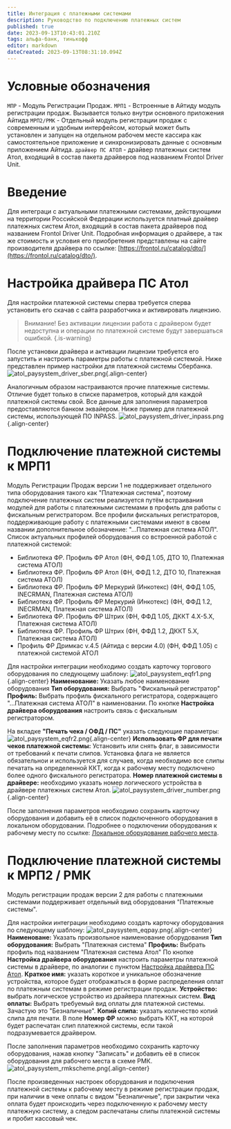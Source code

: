 ```yaml
---
title: Интеграция с платежными системами
description: Руководство по подключению платежных систем
published: true
date: 2023-09-13T10:43:01.210Z
tags: альфа-банк, тинькофф
editor: markdown
dateCreated: 2023-09-13T08:31:10.094Z
---
```


# Условные обозначения
`МПР` - Модуль Регистрации Продаж. 
`МРП1` - Встроенные в Айтиду модуль регистрации продаж. Вызывается только внутри основного приложения Айтида
`МРП2/РМК` - Отдельный модуль регистрации продаж с современным и удобным интерфейсом, который может быть установлен и запущен на отдельном рабочем месте кассира как самостоятельное приложение и синхронизировать данные с основным приложением Айтида.
`драйвер ПС АТОЛ` - драйвер платежных систем Атол, входящий в состав пакета драйверов под названием Frontol Driver Unit.

# Введение
Для интеграци с актуальными платежными системами, действующими на территории Российской Федерации используется платный драйвер платежных систем Атол, входящий в состав пакета драйверов под названием Frontol Driver Unit. Подробная информация о драйвере, а так же стоимость и условия его приобретения представлены на сайте производителя драйвера по ссылке: [https://frontol.ru/catalog/dto/](https://frontol.ru/catalog/dto/).

# Настройка драйвера ПС Атол
Для настройки платежной системы сперва требуется сперва установить его скачав с сайта разработчика и активировать лицензию.

> Внимание! Без активации лицензии работа с драйвером будет недоступна и операции по платежной системе будут завершаться ошибкой.
{.is-warning}

После установки драйвера и активации лицензии требуется его запустить и настроить параметры работы с платежной системой.
Ниже представлен пример настройки для платежной системы Сбербанка.
![atol_paysystem_driver_sber.png](/images/integrations/paysystem-all/atol_paysystem_driver_sber.png){.align-center}

Аналогичным образом настраиваются прочие платежные системы. Отличие будет только в списке параметров, который для каждой платежной системы свой. Все данные для заполнения параметров предоставляются банком эквайером.
Ниже пример для платежной системы, использующей ПО INPASS.
![atol_paysystem_driver_inpass.png](/images/integrations/paysystem-all/atol_paysystem_driver_inpass.png){.align-center}

# Подключение платежной системы к МРП1

Модуль Регистрации Продаж версии 1 не поддерживает отдельного типа оборудования такого как "Платежная система", поэтому подключение платежных систем реализуется путём встраивания модулей для работы с платежными системами в профиль для работы с фискальным регистратором. 
Все профили фискальных регистраторов, поддерживающие работу с платежными системами имеют в своем названии дополнительное обозначение: "...Платежная система АТОЛ".
Список актуальных профилей оборудования со встроенной работой с платежной системой:
- Библиотека ФР. Профиль ФР Атол (ФН, ФФД 1.05, ДТО 10, Платежная система АТОЛ)
- Библиотека ФР. Профиль ФР Атол (ФН, ФФД 1.2, ДТО 10, Платежная система АТОЛ)
- Библиотека ФР. Профиль ФР Меркурий (Инкотекс) (ФН, ФФД 1.05, INECRMAN, Платежная система АТОЛ)
- Библиотека ФР. Профиль ФР Меркурий (Инкотекс) (ФН, ФФД 1.2, INECRMAN, Платежная система АТОЛ)
- Библиотека ФР. Профиль ФР Штрих (ФН, ФФД 1.05, ДККТ 4.Х-5.Х, Платежная система АТОЛ)
- Библиотека ФР. Профиль ФР Штрих (ФН, ФФД 1.2, ДККТ 5.Х, Платежная система АТОЛ)
- Профиль ФР Дримкас v.4.5 (Айтида с версии 4.0) (ФН, ФФД 1.05) с платежной системой АТОЛ

Для настройки интеграции необходимо создать карточку торгового оборудования по следующему шаблону:
![atol_paysystem_eqfr1.png](/images/integrations/paysystem-all/atol_paysystem_eqfr1.png){.align-center}
**Наименование:** Указать любое наименование оборудования
**Тип оборудования:** Выбрать "Фискальный регистратор"
**Профиль:** Выбрать профиль фискального регистратора, содержащего "...Платежная система АТОЛ" в наименовании.
По кнопке **Настройка драйвера оборудования** настроить связь с фискальным регистратором.

На вкладке **"Печать чека / ОФД / ПС"** указать следующие параметры:
![atol_paysystem_eqfr2.png](/images/integrations/paysystem-all/atol_paysystem_eqfr2.png){.align-center}
**Использовать ФР для печати чеков платежной системы:** Установить или снять флаг, в зависимости от требований к печати слипов. Установка флага не является обязательнои и используется для случаев, когда необходимо все слипы печатать на определенной ККТ, когда к рабочему месту подключено более одного фискального регистратора.
**Номер платежной системы в драйвере:** необходимо указать номер логического устройства в драйвере платежных систем Атол.
![atol_paysystem_driver_number.png](/images/integrations/paysystem-all/atol_paysystem_driver_number.png){.align-center}

После заполнения параметров необходимо сохранить карточку оборудования и добавить её в список подключенного оборудования в локальном оборудовании. Подробнее о подключении оборудования к рабочему месту по ссылке: [Локальное оборудование рабочего места](/docs/quick-start/local-devices#локальное-оборудование-рабочего-места).

# Подключение платежной системы к МРП2 / РМК

Модуль регистрации продаж версии 2 для работы с платежными системами поддерживает отдельный вид оборудования "Платежные системы".

Для настройки интеграции необходимо создать карточку оборудования по следующему шаблону:
![atol_paysystem_eqpay.png](/images/integrations/paysystem-all/atol_paysystem_eqpay.png){.align-center}
**Наименоване:** Указать произвольное наименование оборудования
**Тип оборудования:** Выбрать "Платежная система"
**Профиль:** Выбрать профиль под названием "Платежная система Атол"
По кнопке **Настройка драйвера оборудования** настроить параметры платежной системы в драйвере, по аналогии с пунктом [Настройка драйвера ПС Атол](/#настройка-драйвера-пс-атол).
**Краткое имя:** указать короткое и уникальное обозначение устройства, которое будет отображаться в форме распределения оплат по платежным системам в режиме регистрации продаж.
**Устройство:** выбрать логическое устройство из драйвера платежных систем.
**Вид оплаты:** Выбрать требуемый вид оплаты для платежной системы. Зачастую это "Безналичные".
**Копий слипа:** указать количество копий слипа для печати.
В поле **Номер ФР** можно выбрать ККТ, на которой будет распечатан слип платежной системы, если такой подразумевается драйвером.

После заполнения параметров необходимо сохранить карточку оборудования, нажав кнопку "Записать" и добавить её в список оборудования для рабочего места в схеме РМК.
![atol_paysystem_rmkscheme.png](/images/integrations/paysystem-all/atol_paysystem_rmkscheme.png){.align-center}

После произведенных настроек оборудования и подключения платежной системы к рабочему месту в режиме регистрации продаж, при наличии в чеке оплаты с видом "Безналичные", при закрытии чека оплата будет происходить через подключенную к рабочему месту платежную систему, а следом распечатаны слипы платежной системы и пробит кассовый чек.